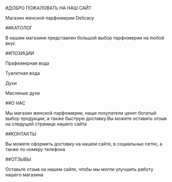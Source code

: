 #ДОБРО ПОЖАЛОВАТЬ НА НАШ САЙТ

Магазин женской парфюмерии Delicacy

##КАТОЛОГ

В нашем магазине представлен большой выбор парфюмерии на любой вкус

##ПОЗИЦИИ

Прафюмерная вода

Туалетная вода

Духи

Масляные духи

##О НАС

Мы магазин женской парфюмерии, наши покупатели ценят богатый выбор продукции, а также быструю доставку.Вы можете оставить отзыв на следущей странице нашего сайта

##КОНТАКТЫ

Вы можете оформить доставку на нашем сайте, в социальных сетях, а также по номеру телефона

##ОТЗЫВЫ

Оставьте отзыв на нашем сайте, чтобы мы могли улучшить работу нашего магазина
